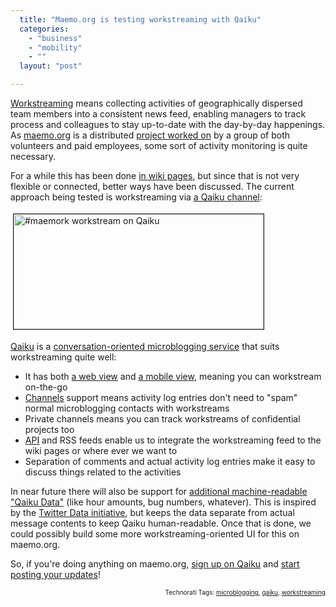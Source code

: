 ```yaml
---
  title: "Maemo.org is testing workstreaming with Qaiku"
  categories: 
    - "business"
    - "mobility"
    - ""
  layout: "post"

---
```

<p>
<a href="http://webworkerdaily.com/2007/03/03/workstreaming-the-new-face-time/">Workstreaming</a> means collecting activities of geographically dispersed team members into a consistent news feed, enabling managers to track process and colleagues to stay up-to-date with the day-by-day happenings. As <a href="http://maemo.org/">maemo.org</a> is a distributed <a href="http://wiki.maemo.org/Maemo.org_Sprints">project worked on</a> by a group of both volunteers and paid employees, some sort of activity monitoring is quite necessary.
</p><p>
For a while this has been done <a href="http://wiki.maemo.org/Maemo.org_Sprints#Daily_reporting">in wiki pages</a>, but since that is not very flexible or connected, better ways have been discussed. The current approach being tested is workstreaming via <a href="http://www.qaiku.com/channels/show/maemork/">a Qaiku channel</a>:
</p><p>
<a href="/files/maemork-workstream.png"><img src="http://bergie.iki.fi/midcom-serveattachmentguid-652740985f3d11deb95d05b1d07ee039e039/maemork-workstream-tm.jpg" height="184" width="400" border="1" hspace="4" vspace="4" alt="#maemork workstream on Qaiku" title="#maemork workstream on Qaiku" /></a>
</p><p>
<a href="http://www.qaiku.com/">Qaiku</a> is a <a href="http://bergie.iki.fi/blog/microblogging-why_qaiku_might_do_what_twitter_and_brightkite_didn-t/">conversation-oriented microblogging service</a> that suits workstreaming quite well:
</p><ul>
<li>It has both <a href="http://www.qaiku.com/">a web view</a> and <a href="http://m.qaiku.com/">a mobile view</a>, meaning you can workstream on-the-go</li>
<li><a href="http://www.qaiku.com/channels/">Channels</a> support means activity log entries don't need to "spam" normal microblogging contacts with workstreams</li>
<li>Private channels means you can track workstreams of confidential projects too</li>
<li><a href="http://www.qaiku.com/api/usage/">API</a> and RSS feeds enable us to integrate the workstreaming feed to the wiki pages or where ever we want to</li>
<li>Separation of comments and actual activity log entries make it easy to discuss things related to the activities</li>
</ul><p>
In near future there will also be support for <a href="http://www.qaiku.com/channels/show/Qaiku-api/view/1de5bfa5c5c83a65bfa11dea402d97edb6074ee74ee/">additional machine-readable "Qaiku Data"</a> (like hour amounts, bug numbers, whatever). This is inspired by the <a href="http://twitterdata.org/">Twitter Data initiative</a>, but keeps the data separate from actual message contents to keep Qaiku human-readable. Once that is done, we could possibly build some more workstreaming-oriented UI for this on maemo.org.
</p><p>
So, if you're doing anything on maemo.org, <a href="http://www.qaiku.com/settings/registration/">sign up on Qaiku</a> and <a href="http://www.qaiku.com/channels/show/maemork/">start posting your updates</a>!
</p>
<!-- technorati tags start --><p style="text-align:right;font-size:10px;">Technorati Tags: <a href="http://www.technorati.com/tag/microblogging" rel="tag">microblogging</a>, <a href="http://www.technorati.com/tag/qaiku" rel="tag">qaiku</a>, <a href="http://www.technorati.com/tag/workstreaming" rel="tag">workstreaming</a></p><!-- technorati tags end -->